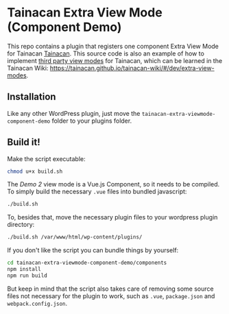 # Tainacan Extra View Mode (Component Demo)

This repo contains a plugin that registers one component Extra View Mode for Tainacan [Tainacan](https://tainacan.org). This source code is also an example of how to implement [third party view modes](https://tainacan.github.io/tainacan-wiki/#/plugin-extra-view-modes) for Tainacan, which can be learned in the Tainacan Wiki: https://tainacan.github.io/tainacan-wiki/#/dev/extra-view-modes.

## Installation

Like any other WordPress plugin, just move the `tainacan-extra-viewmode-component-demo` folder to your plugins folder.

## Build it!

Make the script executable:

```sh
chmod u+x build.sh
```

The _Demo 2_ view mode is a Vue.js Component, so it needs to be compiled. To simply build the necessary `.vue` files into bundled javascript:

```sh
./build.sh
```

To, besides that, move the necessary plugin files to your wordpress plugin directory:

```sh
./build.sh /var/www/html/wp-content/plugins/
```

If you don't like the script you can bundle things by yourself:

```sh
cd tainacan-extra-viewmode-component-demo/components
npm install
npm run build
```

But keep in mind that the script also takes care of removing some source files not necessary for the plugin to work, such as `.vue`, `package.json` and `webpack.config.json`.
